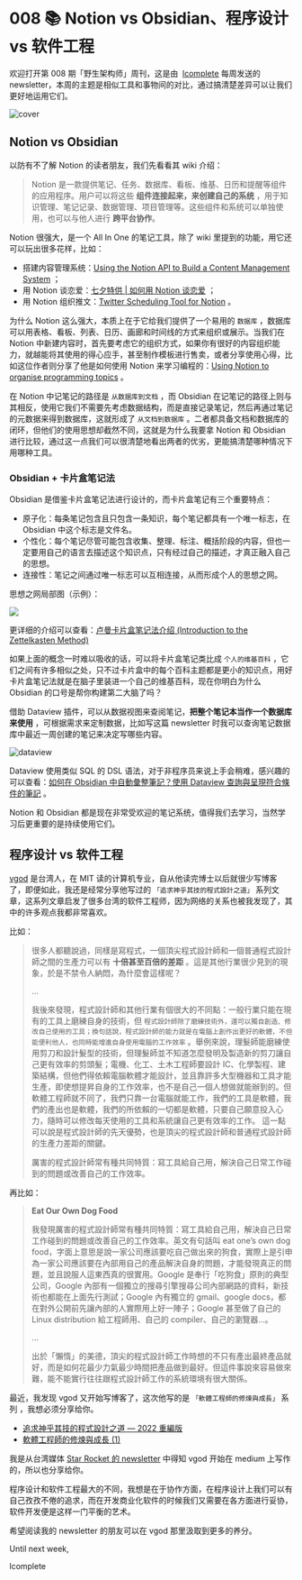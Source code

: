 # 008 📚 Notion vs Obsidian、程序设计 vs 软件工程

欢迎打开第 008 期「野生架构师」周刊，这是由  [lcomplete](https://twitter.com/lcomplete_wild) 每周发送的 newsletter，本周的主题是相似工具和事物间的对比，通过搞清楚差异可以让我们更好地运用它们。

![cover](./008/cover.jpeg)

## Notion vs Obsidian

以防有不了解 Notion 的读者朋友，我们先看看其 wiki 介绍：

> Notion 是一款提供笔记、任务、数据库、看板、维基、日历和提醒等组件的应用程序。用户可以将这些 **组件连接起来，来创建自己的系统** ，用于知识管理、笔记记录、数据管理、项目管理等。这些组件和系统可以单独使用，也可以与他人进行 **跨平台协作**。

Notion 很强大，是一个 All In One 的笔记工具，除了 wiki 里提到的功能，用它还可以玩出很多花样，比如：

- 搭建内容管理系统：[Using the Notion API to Build a Content Management System](https://www.appsmith.com/blog/using-the-notion-api-to-build-a-content-management-system) ；
- 用 Notion 谈恋爱：[七夕特供 | 如何用 Notion 谈恋爱](https://sspai.com/post/65098) ；
- 用 Notion 组织推文：[Twitter Scheduling Tool for Notion](https://www.queue.so/) 。

为什么 Notion 这么强大，本质上在于它给我们提供了一个易用的 `数据库` ，数据库可以用表格、看板、列表、日历、画廊和时间线的方式来组织或展示。当我们在 Notion 中新建内容时，首先要考虑它的组织方式，如果你有很好的内容组织能力，就越能将其使用的得心应手，甚至制作模板进行售卖，或者分享使用心得，比如这位作者则分享了他是如何使用 Notion 来学习编程的：[Using Notion to organise programming topics](https://blog.damiandemasi.com/using-notion-to-organise-programming-topics) 。

在 Notion 中记笔记的路径是 `从数据库到文档` ，而 Obsidian 在记笔记的路径上则与其相反，使用它我们不需要先考虑数据结构，而是直接记录笔记，然后再通过笔记的元数据来得到数据库，这就形成了 `从文档到数据库` 。二者都具备文档和数据库的闭环，但他们的使用思想却截然不同，这就是为什么我要拿 Notion 和 Obsidian 进行比较，通过这一点我们可以很清楚地看出两者的优劣，更能搞清楚哪种情况下用哪种工具。

### Obsidian + 卡片盒笔记法

Obsidian 是借鉴卡片盒笔记法进行设计的，而卡片盒笔记有三个重要特点：

- 原子化：每条笔记包含且只包含一条知识，每个笔记都具有一个唯一标志，在 Obsidian 中这个标志是文件名。
- 个性化：每个笔记尽管可能包含收集、整理、标注、概括阶段的内容，但也一定要用自己的语言去描述这个知识点，只有经过自己的描述，才真正融入自己的思想。
- 连接性：笔记之间通过唯一标志可以互相连接，从而形成个人的思想之网。

思想之网局部图（示例）：

![](./008/web_detail.png)

更详细的介绍可以查看：[卢曼卡片盒笔记法介绍 (Introduction to the Zettelkasten Method)](https://zettelkasten.de/introduction/zh/)

如果上面的概念一时难以吸收的话，可以将卡片盒笔记类比成 `个人的维基百科` ，它们之间有许多相似之处，只不过卡片盒中的每个百科主题都是更小的知识点，用好卡片盒笔记法就是在脑子里装进一个自己的维基百科，现在你明白为什么 Obsidian 的口号是帮你构建第二大脑了吗？

借助 Dataview 插件，可以从数据视图来查阅笔记，**把整个笔记本当作一个数据库来使用** ，可根据需求来定制数据，比如写这篇 newsletter 时我可以查询笔记数据库中最近一周创建的笔记来决定写哪些内容。

![dataview](./008/dataview.png)

Dataview 使用类似 SQL 的 DSL 语法，对于非程序员来说上手会稍难，感兴趣的可以查看：[如何在 Obsidian 中自動彙整筆記？使用 Dataview 查詢與呈現符合條件的筆記](https://medium.com/pm%E7%9A%84%E7%94%9F%E7%94%A2%E5%8A%9B%E5%B7%A5%E5%85%B7%E7%AE%B1/obsidian-%E4%BD%BF%E7%94%A8%E6%95%99%E5%AD%B8-%E6%8F%92%E4%BB%B6%E7%AF%87-02-%E5%A6%82%E4%BD%95%E5%9C%A8-obsidian-%E4%B8%AD%E8%87%AA%E5%8B%95-%E5%BD%99%E6%95%B4%E7%AD%86%E8%A8%98-8d90b5e44f6a) 。

Notion 和 Obsidian 都是现在非常受欢迎的笔记系统，值得我们去学习，当然学习后更重要的是持续使用它们。

## 程序设计 vs 软件工程

[vgod](https://blog.vgod.tw/) 是台湾人，在 MIT 读的计算机专业，自从他读完博士以后就很少写博客了，即便如此，我还是经常分享他写过的 `「追求神乎其技的程式設計之道」` 系列文章，这系列文章启发了很多台湾的软件工程师，因为网络的关系也被我发现了，其中的许多观点我都非常喜欢。

比如：

> 很多人都聽說過，同樣是寫程式，一個頂尖程式設計師和一個普通程式設計師之間的生產力可以有 **十倍甚至百倍的差距** 。這是其他行業很少見到的現象，於是不禁令人納悶，為什麼會這樣呢？
>
> ...
>
> 我後來發現，程式設計師和其他行業有個很大的不同點：一般行業只能在現有的工具上磨練自身的技術，但 `程式設計師除了磨練技術外，還可以獨自創造、修改自己使用的工具；換句話說，程式設計師的能力就是在電腦上創作出更好的軟體，不但能便利他人，也同時能增進自身使用電腦的工作效率` 。舉例來說，理髮師能磨練使用剪刀和設計髮型的技術，但理髮師並不知道怎麼發明及製造新的剪刀讓自己更有效率的剪頭髮；電機、化工、土木工程師要設計 IC、化學製程、建築結構，但他們得依賴電腦軟體才能設計，並且靠許多大型機器和工具才能生產，即使想提昇自身的工作效率，也不是自己一個人想做就能辦到的。但軟體工程師就不同了，我們只靠一台電腦就能工作，我們的工具是軟體，我們的產出也是軟體，我們的所依賴的一切都是軟體，只要自己願意投入心力，隨時可以修改每天使用的工具和系統讓自己更有效率的工作。
> 這一點可以說是程式設計師的先天優勢，也是頂尖的程式設計師和普通程式設計師的生產力差距的關鍵。
>
> 厲害的程式設計師常有種共同特質：寫工具給自己用，解決自己日常工作碰到的問題或改善自己的工作效率。

再比如：

> **Eat Our Own Dog Food**
>
> 我發現厲害的程式設計師常有種共同特質：寫工具給自己用，解決自己日常工作碰到的問題或改善自己的工作效率。英文有句話叫 eat one’s own dog food，字面上意思是說一家公司應該要吃自己做出來的狗食，實際上是引申為一家公司應該要在內部用自己的產品解決自身的問題，才能發現真正的問題，並且說服人這東西真的很實用。Google 是奉行「吃狗食」原則的典型公司，Google 內部有一個獨立的搜尋引擎搜尋公司內部網路的資料，新技術也都能在上面先行測試；Google 內有獨立的 gmail、google docs，都在對外公開前先讓內部的人實際用上好一陣子；Google 甚至做了自己的 Linux distribution 給工程師用、自己的 compiler、自己的瀏覽器…。
>
> ...
>
> 出於「懶惰」的美德，頂尖的程式設計師工作時想的不只有產出最終產品就好，而是如何花最少力氣最少時間把產品做到最好。但這件事說來容易做來難，能不能實行往往跟程式設計師工作的系統環境有很大關係。

最近，我发现 vgod 又开始写博客了，这次他写的是 `「軟體工程師的修煉與成長」` 系列 ，我想必须分享给你。

- [追求神乎其技的程式設計之道 — 2022 重編版](https://vgod.medium.com/%E8%BF%BD%E6%B1%82%E7%A5%9E%E4%B9%8E%E5%85%B6%E6%8A%80%E7%9A%84%E7%A8%8B%E5%BC%8F%E8%A8%AD%E8%A8%88%E4%B9%8B%E9%81%93-2022%E9%87%8D%E7%B7%A8%E7%89%88-7cccc3c68f1e)
- [軟體工程師的修煉與成長 (1)](https://vgod.medium.com/%E8%BB%9F%E9%AB%94%E5%B7%A5%E7%A8%8B%E5%B8%AB%E7%9A%84%E4%BF%AE%E7%85%89%E8%88%87%E6%88%90%E9%95%B7-1-7b906f837d74)

我是从台湾媒体 [Star Rocket 的 newsletter](https://blog.starrocket.io/star-rocket-newsletter/) 中得知 vgod 开始在 medium 上写作的，所以也分享给你。

程序设计和软件工程最大的不同，我想是在于协作方面，在程序设计上我们可以有自己孜孜不倦的追求，而在开发商业化软件的时候我们又需要在各方面进行妥协，软件开发便是这样一门平衡的艺术。

希望阅读我的 newsletter 的朋友可以在 vgod 那里汲取到更多的养分。

Until next week,

lcomplete
